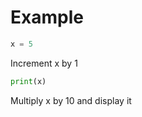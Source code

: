 # Example

```python
x = 5
```
Increment x by 1
```python
print(x)
```
Multiply x by 10 and display it

